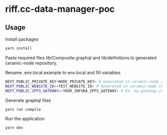 # riff.cc-data-manager-poc

## Usage

Install packages
```bash
yarn install
```

Paste required files lib/Composite.graphql and lib/definitions.ts generated ceramic-node repository.

Rename .env.local.example to env.local and fill variables
```bash
NEXT_PUBLIC_PRIVATE_KEY<NODE_PRIVATE_KEY> # Generated in ceramic-node repository via yarn run generate:private-key
NEXT_PUBLIC_WEBSITE_ID=<TEST_WEBSITE_ID> # Generated in ceramic-node repository via yarn run graphql:example-queries
NEXT_PUBLIC_IPFS_GATEWAY=<YOUR_INFURA_IPFS_GATEWAY> # Ex. my-gateway.infura-ipfs.io
```
Generate graphql files

```bash
yarn run compile
```

Run the application
```bash
yarn dev
```


